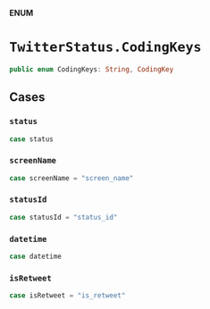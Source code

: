 **ENUM**

# `TwitterStatus.CodingKeys`

```swift
public enum CodingKeys: String, CodingKey
```

## Cases
### `status`

```swift
case status
```

### `screenName`

```swift
case screenName = "screen_name"
```

### `statusId`

```swift
case statusId = "status_id"
```

### `datetime`

```swift
case datetime
```

### `isRetweet`

```swift
case isRetweet = "is_retweet"
```

